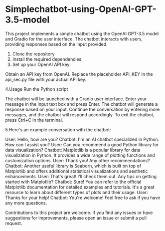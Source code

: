 # Simplechatbot-using-OpenAI-GPT-3.5-model
This project implements a simple chatbot using the OpenAI GPT-3.5 model and Gradio for the user interface. The chatbot interacts with users, providing responses based on the input provided.

1. Clone the repository
2. Install the required dependencies
3. Set up your OpenAI API key:

Obtain an API key from OpenAI.
Replace the placeholder API_KEY in the api_sec.py file with your actual API key.

4.Usage
Run the Python script

The chatbot will be launched with a Gradio user interface.
Enter your message in the input text box and press Enter.
The chatbot will generate a response based on your input.
Continue the conversation by entering more messages, and the chatbot will respond accordingly.
To exit the chatbot, press Ctrl+C in the terminal.

5.Here's an example conversation with the chatbot:

User: Hello, how are you?
Chatbot: I'm an AI chatbot specialized in Python. How can I assist you?
User: Can you recommend a good Python library for data visualization?
Chatbot: Matplotlib is a popular library for data visualization in Python. It provides a wide range of plotting functions and customization options.
User: Thank you! Any other recommendations?
Chatbot: Another useful library is Seaborn, which is built on top of Matplotlib and offers additional statistical visualizations and aesthetic enhancements.
User: That's great! I'll check them out. Any tips on getting started with Matplotlib?
Chatbot: Sure! You can refer to the official Matplotlib documentation for detailed examples and tutorials. It's a great resource to learn about different types of plots and their usage.
User: Thanks for your help!
Chatbot: You're welcome! Feel free to ask if you have any more questions.



Contributions to this project are welcome. If you find any issues or have suggestions for improvements, please open an issue or submit a pull request.



